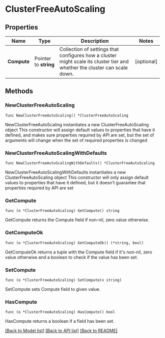 # ClusterFreeAutoScaling

## Properties

Name | Type | Description | Notes
------------ | ------------- | ------------- | -------------
**Compute** | Pointer to **string** | Collection of settings that configures how a cluster might scale its cluster tier and whether the cluster can scale down. | [optional] 

## Methods

### NewClusterFreeAutoScaling

`func NewClusterFreeAutoScaling() *ClusterFreeAutoScaling`

NewClusterFreeAutoScaling instantiates a new ClusterFreeAutoScaling object
This constructor will assign default values to properties that have it defined,
and makes sure properties required by API are set, but the set of arguments
will change when the set of required properties is changed

### NewClusterFreeAutoScalingWithDefaults

`func NewClusterFreeAutoScalingWithDefaults() *ClusterFreeAutoScaling`

NewClusterFreeAutoScalingWithDefaults instantiates a new ClusterFreeAutoScaling object
This constructor will only assign default values to properties that have it defined,
but it doesn't guarantee that properties required by API are set

### GetCompute

`func (o *ClusterFreeAutoScaling) GetCompute() string`

GetCompute returns the Compute field if non-nil, zero value otherwise.

### GetComputeOk

`func (o *ClusterFreeAutoScaling) GetComputeOk() (*string, bool)`

GetComputeOk returns a tuple with the Compute field if it's non-nil, zero value otherwise
and a boolean to check if the value has been set.

### SetCompute

`func (o *ClusterFreeAutoScaling) SetCompute(v string)`

SetCompute sets Compute field to given value.

### HasCompute

`func (o *ClusterFreeAutoScaling) HasCompute() bool`

HasCompute returns a boolean if a field has been set.

[[Back to Model list]](../README.md#documentation-for-models) [[Back to API list]](../README.md#documentation-for-api-endpoints) [[Back to README]](../README.md)


